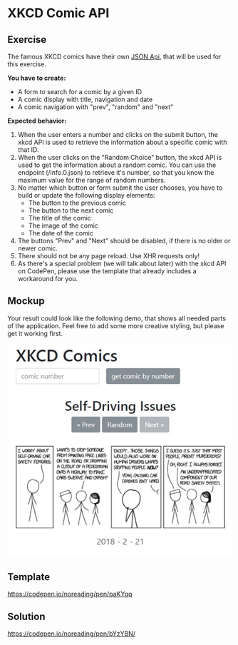 # XKCD Comic API

## Exercise

The famous XKCD comics have their own [JSON Api](https://xkcd.com/json.html), that will be used for this exercise.

__You have to create:__

- A form to search for a comic by a given ID
- A comic display with title, navigation and date
- A comic navigation with "prev", "random" and "next"

__Expected behavior:__

1. When the user enters a number and clicks on the submit button, the xkcd API is used to retrieve the information about a specific comic with that ID.
1. When the user clicks on the "Random Choice" button, the xkcd API is used to get the information about a random comic. You can use the endpoint (/info.0.json) to retrieve it's number, so that you know the maximum value for the range of random numbers.
1. No matter which button or form submit the user chooses, you have to build or update the following display elements:
    - The button to the previous comic
    - The button to the next comic
    - The title of the comic
    - The image of the comic
    - The date of the comic
1. The buttons "Prev" and "Next" should be disabled, if there is no older or newer comic.
1. There should not be any page reload. Use XHR requests only!
1. As there's a special problem (we will talk about later) with the xkcd API on CodePen, please use the template that already includes a workaround for you.

## Mockup

Your result could look like the following demo, that shows all needed parts of the application. Feel free to add some more creative styling, but please get it working first.  

![Demo Result](./xkcd-api-demo.jpg)

## Template

https://codepen.io/noreading/pen/paKYqq

## Solution

https://codepen.io/noreading/pen/bYzYBN/